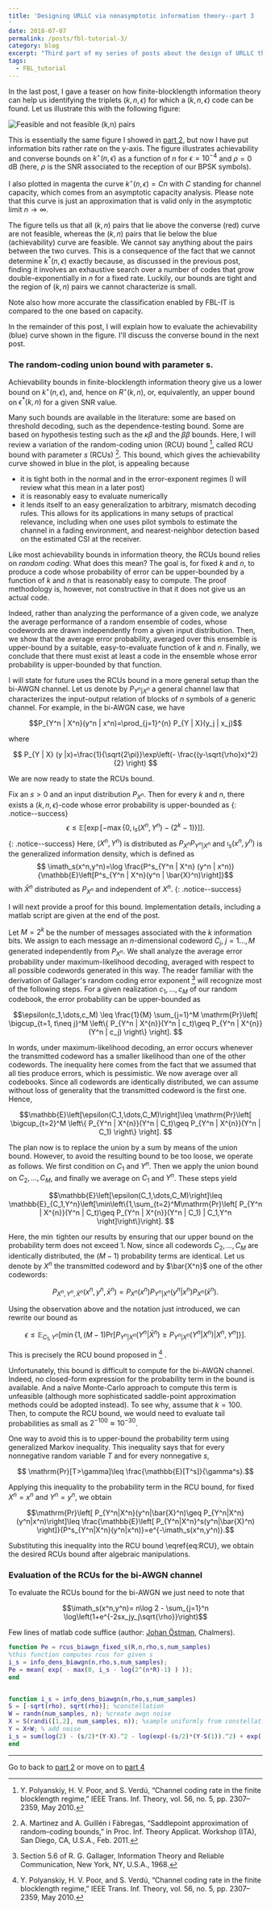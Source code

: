 ```yaml
---
title: 'Designing URLLC via nonasymptotic information theory--part 3
'
date: 2018-07-07
permalink: /posts/fbl-tutorial-3/
category: blog
excerpt: "Third part of my series of posts about the design of URLLC through finite-blocklength information theory: the random-coding union bound with parameter s."
tags:
  - FBL_tutorial
---
```




In the last post, I gave a teaser on how finite-blocklength information theory can help us identifying the triplets $(k,n,\epsilon)$ for which a $(k,n,\epsilon)$ code can be found. 
Let us illustrate this with the following figure: 

![Feasible and not feasible (k,n) pairs](/images/biawgn_fig_possible.png)

This is essentially the same figure I showed  in [part 2](/posts/fbl-tutorial-2/),  but now I have put information bits rather rate on the y-axis. 
The figure illustrates achievability and converse bounds on $k^\star(n,\epsilon)$ as a function of $n$ for $\epsilon=10^{-4}$ and $\rho=0$ dB (here, $\rho$ is the SNR associated to the reception of our BPSK symbols).

I also plotted in magenta the curve $k^\star(n,\epsilon)=C n$ with $C$ standing for channel capacity, which comes from an asymptotic capacity analysis. Please note that this curve is just an approximation that is valid only in the asymptotic limit $n\rightarrow \infty$.

The figure tells us that all $(k,n)$ pairs that lie above the converse (red) curve are not feasible, whereas the $(k,n)$ pairs that lie below the blue (achievability) curve are feasible. We cannot say anything about the pairs between the two curves. This is a consequence of the fact that we cannot determine $k^*(n,\epsilon)$ exactly because, as discussed in the previous post, finding it involves an exhaustive search over a number of codes that grow double-exponentially in $n$ for a fixed rate.
Luckily, our bounds are tight and the region of $(k,n)$ pairs we cannot characterize is small.

Note also how more accurate the  classification enabled by FBL-IT is compared to the one based on capacity.

In the remainder of this post, I will explain how to evaluate the achievability (blue) curve shown in the figure. I'll discuss the converse bound in the next post.

### The random-coding union bound with parameter s.

Achievability bounds in finite-blocklength information theory give us a lower bound on $k^\star(n,\epsilon)$, and, hence on $R^\star(k,n)$, or, equivalently, an upper bound on $\epsilon^*(k,n)$ for a given SNR value.

Many such bounds are available in the literature: some are based on threshold decoding, such as the dependence-testing bound. Some are based on hypothesis testing such as the $\kappa\beta$ and the $\beta\beta$ bounds.
Here, I will review a variation of the random-coding union (RCU) bound [^1], called RCU bound with parameter $s$ (RCUs) [^2].
This bound, which gives the achievability curve showed in blue in the plot, is appealing because

- it is tight both in the normal and in the error-exponent regimes (I will review what this mean in a later post)
- it is reasonably easy to evaluate numerically
- it lends itself to an easy generalization to arbitrary, mismatch decoding rules. This allows for its applications in many setups of practical relevance, including when one uses pilot symbols to estimate the channel in a fading environment, and nearest-neighbor detection based on the estimated CSI at the receiver.

Like most achievability bounds in information theory, the RCUs bound relies on *random coding*. What does this mean?  The goal is, for fixed $k$ and $n$, to produce a code whose probability of error can be upper-bounded by a function of $k$ and $n$ that is reasonably easy to compute. The proof methodology is, however, not constructive in that it does not give us an actual code. 

Indeed, rather than analyzing the performance of a given code, we analyze the average performance of a random ensemble of codes, whose codewords are drawn independently from a given input distribution. Then, we show that the average error probability, averaged over this ensemble is upper-bound by a suitable, easy-to-evaluate function of $k$ and $n$. Finally, we conclude that there must exist at least a code in the ensemble whose error probability is upper-bounded by that function.

I will state for future uses the RCUs bound in a more general setup than the bi-AWGN channel. Let us denote by $P_{Y^n | X^n}$ a general channel law that characterizes the input-output relation of blocks of $n$ symbols of a generic channel.
For example, in the bi-AWGN case, we have

$$P_{Y^n | X^n}(y^n | x^n)=\prod_{j=1}^{n} P_{Y | X}(y_j | x_j)$$

where

$$ P_{Y | X} (y |x)=\frac{1}{\sqrt{2\pi}}\exp\left(- \frac{(y-\sqrt{\rho}x)^2}{2} \right) $$

We are now ready to state the RCUs bound.




Fix an $s>0$ and an input distribution $P_{X^n}$. Then for every $k$ and $n$, there exists a $(k,n,\epsilon)$-code whose error probability is upper-bounded as
{: .notice--success}
$$ \epsilon \leq \mathbb{E}\left[ \exp\left[-\max\left\{0, \imath_s(X^n,Y^n)-(2^k-1) \right\} \right] \right]. $$
{: .notice--success}
Here, $(X^n,Y^n)$ is distributed as $P_{X^n}P_{Y^n | X^n}$  and  $\imath_s(x^n,y^n)$ is the generalized information density, which is defined as
$$ \imath_s(x^n,y^n)=\log \frac{P^s_{Y^n | X^n} (y^n | x^n)}{\mathbb{E}\left[P^s_{Y^n | X^n}(y^n | \bar{X}^n)\right]}$$
with $\bar{X}^n$ distributed as $P_{X^n}$ and independent of $X^n$.
{: .notice--success}

I will next provide a proof for this bound. Implementation details, including a matlab script are given at the end of the post.

Let $M=2^k$ be the number of messages associated with the $k$ information bits. We assign to each message an $n$-dimensional codeword $C_j$, $j=1\dots,M$ generated independently from $P_{X^n}$. 
We shall analyze the average error probability under maximum-likelihood decoding, averaged with respect to all possible codewords generated in this way. The reader familiar with the derivation of Gallager's random coding error exponent [^3] will recognize most of the following steps.
For a given realization $c_1,\dots,c_M$ of our random codebook, the error probability can be upper-bounded as

$$\epsilon(c_1,\dots,c_M) \leq \frac{1}{M} \sum_{j=1}^M \mathrm{Pr}\left[ \bigcup_{t=1, t\neq j}^M \left\{ P_{Y^n | X^{n}}(Y^n | c_t)\geq P_{Y^n | X^{n}}(Y^n | c_j)  \right\} \right]. $$

In words, under maximum-likelihood decoding, an error occurs whenever the transmitted codeword has a smaller likelihood than one of the other codewords. The inequality here comes from the fact that we assumed that all ties produce errors, which is pessimistic.
We now average over all codebooks. Since all codewords are identically distributed, we can assume without loss of generality that the transmitted codeword is the first one. Hence,

$$\mathbb{E}\left[\epsilon(C_1,\dots,C_M)\right]\leq \mathrm{Pr}\left[ \bigcup_{t=2}^M  \left\{ P_{Y^n | X^{n}}(Y^n | C_t)\geq P_{Y^n | X^{n}}(Y^n | C_1)  \right\} \right]. $$

The plan now is to replace the union by a sum by means of the union bound. However, to avoid the resulting bound to be too loose, we operate as follows. We first condition on $C_1$ and $Y^n$. Then we apply the union bound on $C_2,\dots,C_M$, and finally we average on $C_1$ and $Y^n$. These steps yield

$$\mathbb{E}\left[\epsilon(C_1,\dots,C_M)\right]\leq \mathbb{E}_{C_1,Y^n}\left[\min\left\{1,\sum_{t=2}^M\mathrm{Pr}\left[    P_{Y^n | X^{n}}(Y^n | C_t)\geq P_{Y^n | X^{n}}(Y^n | C_1) | C_1,Y^n  \right]\right\}\right]. $$

Here, the $\min$ tighten our results by ensuring that our upper bound on the probability term does not exceed $1$.
Now, since all codewords $C_2,\dots,C_M$ are identically distributed, the $(M-1)$ probability terms are identical. Let us denote by $X^n$ the transmitted codeword and by $\bar{X^n}$ one of the other codewords:

$$P_{X^n,Y^n,\bar{X}^n}(x^n,y^n,\bar{x}^n)=P_{X^n}(x^n)P_{Y^n|X^n}(y^n|x^n)P_{X^n}(\bar{x}^n).$$

Using the observation above and the notation just introduced, we can rewrite our bound as

$$\epsilon \leq \mathbb{E}_{C_1,Y^n}\left[\min\left\{1, (M-1)\mathrm{Pr}\left[    P_{Y^n|X^n}(Y^n|\bar{X}^n)\geq P_{Y^n|X^n}(Y^n|X^n)| X^n,Y^n  \right]\right\}\right]. \label{eq:RCU}$$

This is precisely the RCU bound proposed in [^1] .

Unfortunately, this bound is difficult to compute for the bi-AWGN channel. Indeed, no closed-form expression for the probability term in the bound is available. And a naïve Monte-Carlo approach to compute this term is unfeasible (although more sophisticated saddle-point approximation methods could be adopted instead). To see why, assume that $k=100$. Then, to compute the RCU bound, we would need to evaluate tail probabilities as small as $2^{-100}\approx 10^{-30}$. 

One way to avoid this is to upper-bound the probability term using generalized Markov inequality. This inequality says that for every nonnegative random variable $T$ and for every nonnegative $s$,

$$ \mathrm{Pr}[T>\gamma]\leq \frac{\mathbb{E}[T^s]}{\gamma^s}.$$

Applying this inequality to the probability term in the RCU bound, for fixed $X^n=x^n$ and $Y^n=y^n$, we obtain

$$\mathrm{Pr}\left[  P_{Y^n|X^n}(y^n|\bar{X}^n)\geq P_{Y^n|X^n}(y^n|x^n)\right]\leq \frac{\mathbb{E}\left[ P_{Y^n|X^n}^s(y^n|\bar{X}^n) \right]}{P^s_{Y^n|X^n}(y^n|x^n)}=e^{-\imath_s(x^n,y^n)}.$$

Substituting this inequality into the RCU bound \eqref{eq:RCU}, we obtain the desired RCUs bound after algebraic manipulations.

### Evaluation of the RCUs for the bi-AWGN channel  
To evaluate the RCUs bound for the bi-AWGN we just need to note that

$$\imath_s(x^n,y^n)= n\log 2 - \sum_{j=1}^n \log\left(1+e^{-2sx_jy_j\sqrt{\rho}}\right)$$

Few lines of matlab code suffice (author: [Johan Östman](https://www.chalmers.se/en/staff/Pages/johanos.aspx), Chalmers).

```matlab
function Pe = rcus_biawgn_fixed_s(R,n,rho,s,num_samples)
%this function computes rcus for given s
i_s = info_dens_biawgn(n,rho,s,num_samples);
Pe = mean( exp( - max(0, i_s - log(2^(n*R)-1) ) ));
end


function i_s = info_dens_biawgn(n,rho,s,num_samples)
S = [-sqrt(rho), sqrt(rho)]; %constellation
W = randn(num_samples, n); %create awgn noise
X = S(randi([1,2], num_samples, n)); %sample uniformly from constellation
Y = X+W; % add noise
i_s = sum(log(2) - (s/2)*(Y-X).^2 - log(exp(-(s/2)*(Y-S(1)).^2) + exp(-(s/2)*(Y-S(2)).^2)),2); %compute information density samples
end
```


***
Go to  back to [part 2](/posts/fbl-tutorial-2/)
or move on to [part 4](/posts/fbl-tutorial-4/)

[^1]: Y. Polyanskiy, H. V. Poor, and S. Verdú, “Channel coding rate in the finite blocklength regime,” IEEE Trans. Inf. Theory, vol. 56, no. 5, pp. 2307–2359, May 2010.

[^2]: A. Martinez and A. Guillén i Fàbregas, “Saddlepoint approximation of random–coding bounds,” in Proc. Inf. Theory Applicat. Workshop (ITA), San Diego, CA, U.S.A., Feb. 2011.

[^3]: Section 5.6 of R. G. Gallager, Information Theory and Reliable Communication, New York, NY, U.S.A., 1968.





